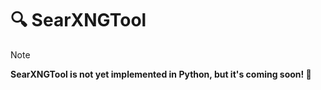 # 🔍 SearXNGTool

> [!NOTE]  
> **SearXNGTool is not yet implemented in Python, but it's coming soon! 🚀**